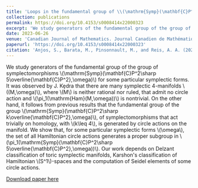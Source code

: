 ```yaml
---
title: 'Loops in the fundamental group of \\(\mathrm{Symp}(\mathbf{C}P^2\sharp 5\overline{\mathbf{C}P^2},\omega)\\) which are not represented by circle actions'
collection: publications
permalink: https://doi.org/10.4153/s0008414x22000323
excerpt: 'We study generators of the fundamental group of the group of symplectomorphisms \\(\mathrm{Symp}(\mathbf{C}P^2\sharp 5\overline{\mathbf{C}P^2},\omega)\\) for some particular symplectic forms.'
date: 2023-06-26
venue: 'Canadian Journal of Mathematics. Journal Canadien de Mathématiques'
paperurl: 'https://doi.org/10.4153/s0008414x22000323'
citation: 'Anjos, S., Barata, M., Pinsonnault, M., and Reis, A. A. (2023). Loops in the fundamental group of \\(\mathrm{Symp}(\mathbf{C}P^2\sharp 5\overline{\mathbf{C}P^2},\omega)\\) which are not represented by circle actions. <i>https://doi.org/10.4153/s0008414x22000323</i>.'
---
```

We study generators of the fundamental group of the group of symplectomorphisms \\(\mathrm{Symp}(\mathbf{C}P^2\sharp 5\overline{\mathbf{C}P^2},\omega)\\) for some particular symplectic forms. It was observed by J. Kȩdra that there are many symplectic 4-manifolds \\((M,\omega)\\), where \\(M\\) is neither rational nor ruled, that admit no circle action and \\(\pi_1(\mathrm{Ham}(M,\omega))\\) is nontrivial. On the other hand, it follows from previous results that the fundamental group of the group \\(\mathrm{Symp}(\mathbf{C}P^2\sharp k\overline{\mathbf{C}P^2},\omega)\\), of symplectomorphisms that act trivially on homology, with \\(k\leq 4\\), is generated by circle actions on the manifold. We show that, for some particular symplectic forms \\(\omega\\), the set of all Hamiltonian circle actions generates a proper subgroup in \\(\pi_1(\mathrm{Symp}(\mathbf{C}P^2\sharp 5\overline{\mathbf{C}P^2},\omega))\\). Our work depends on Delzant classification of toric symplectic manifolds, Karshon's classification of Hamiltonian \\(S^1\\)-spaces and the computation of Seidel elements of some circle actions.

[Download paper here](https://arxiv.org/abs/2306.15046)

